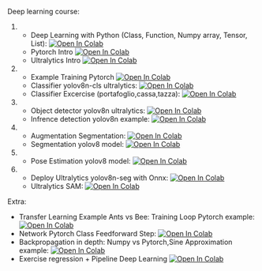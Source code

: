 Deep learning course:

1.
    * Deep Learning with Python (Class, Function, Numpy array, Tensor, List): [![Open In Colab](https://colab.research.google.com/assets/colab-badge.svg)](https://colab.research.google.com/github/manuelrucci7/deep-learning-course/blob/main/colab/Python_Recap.ipynb)
    * Pytorch Intro [![Open In Colab](https://colab.research.google.com/assets/colab-badge.svg)](https://colab.research.google.com/github/manuelrucci7/deep-learning-course/blob/main/colab/Pytorch_Intro.ipynb)
    * Ultralytics Intro [![Open In Colab](https://colab.research.google.com/assets/colab-badge.svg)](https://colab.research.google.com/github/manuelrucci7/deep-learning-course/blob/main/colab/Ultralytics_Intro.ipynb)

2. * Example Training Pytorch  [![Open In Colab](https://colab.research.google.com/assets/colab-badge.svg)](https://colab.research.google.com/github/manuelrucci7/deep-learning-course/blob/main/colab/TrainingPytorch.ipynb)
   * Classifier yolov8n-cls ultralytics: [![Open In Colab](https://colab.research.google.com/assets/colab-badge.svg)](https://colab.research.google.com/github/manuelrucci7/deep-learning-course/blob/main/colab/Ultralytics_Classifier.ipynb)
   * Classifier Excercise (portafoglio,cassa,tazza): [![Open In Colab](https://colab.research.google.com/assets/colab-badge.svg)](https://colab.research.google.com/github/manuelrucci7/deep-learning-course/blob/main/colab/Ultralytics_Classifier_Excercise.ipynb)

3. * Object detector yolov8n ultralytics: [![Open In Colab](https://colab.research.google.com/assets/colab-badge.svg)](https://colab.research.google.com/github/manuelrucci7/deep-learning-course/blob/main/colab/Ultralytics_Detection_Cloud_training.ipynb)
   * Infrence detection yolov8n example: [![Open In Colab](https://colab.research.google.com/assets/colab-badge.svg)](https://colab.research.google.com/github/manuelrucci7/deep-learning-course/blob/main/colab/Ultralytics_inference_detection.ipynb)

4. * Augmentation Segmentation: [![Open In Colab](https://colab.research.google.com/assets/colab-badge.svg)](https://colab.research.google.com/github/manuelrucci7/deep-learning-course/blob/main/colab/Ultralytics_Augmentation_Albumentation_Segmentation.ipynb)
   * Segmentation yolov8 model: [![Open In Colab](https://colab.research.google.com/assets/colab-badge.svg)](https://colab.research.google.com/github/manuelrucci7/deep-learning-course/blob/main/colab/Ultralytics_Custom_Detection_Example_Focus_on_Agumentation.ipynb)
5. * Pose Estimation yolov8 model: [![Open In Colab](https://colab.research.google.com/assets/colab-badge.svg)](https://colab.research.google.com/github/manuelrucci7/deep-learning-course/blob/main/colab/Ultralytics_Pose_detection.ipynb)
6. * Deploy Ultralytics yolov8n-seg with Onnx: [![Open In Colab](https://colab.research.google.com/assets/colab-badge.svg)](https://colab.research.google.com/github/manuelrucci7/deep-learning-course/blob/main/colab/Ultralytics_onnx_inference.ipynb)
   * Ultralytics SAM: [![Open In Colab](https://colab.research.google.com/assets/colab-badge.svg)](https://colab.research.google.com/github/manuelrucci7/deep-learning-course/blob/main/colab/Ultralytics_SegmentAnything.ipynb)

   
Extra:
   * Transfer Learning Example Ants vs Bee: Training Loop Pytorch example: [![Open In Colab](https://colab.research.google.com/assets/colab-badge.svg)](https://colab.research.google.com/github/manuelrucci7/deep-learning-course/blob/main/colab/TransferLearningBeesAnts.ipynb)
   * Network Pytorch Class Feedforward Step: [![Open In Colab](https://colab.research.google.com/assets/colab-badge.svg)](https://colab.research.google.com/github/manuelrucci7/deep-learning-course/blob/main/colab/NeuralNetPytorch.ipynb)
   * Backpropagation in depth: Numpy vs Pytorch,Sine Approximation example: [![Open In Colab](https://colab.research.google.com/assets/colab-badge.svg)](https://colab.research.google.com/github/manuelrucci7/deep-learning-course/blob/main/colab/NN_structure.ipynb)
   * Exercise regression + Pipeline Deep Learning [![Open In Colab](https://colab.research.google.com/assets/colab-badge.svg)](https://colab.research.google.com/github/manuelrucci7/deep-learning-course/blob/main/colab/Regressione.ipynb)


<!--
4. Understand Images, Convolution, DataLoader [![Open In Colab](https://colab.research.google.com/assets/colab-badge.svg)](https://colab.research.google.com/github/visiont3lab/deep-learning-course/blob/main/colab/Understand-Convolution-Dataloader.ipynb) 
Extra: Approfondimento in dettaglio  [![Open In Colab](https://colab.research.google.com/assets/colab-badge.svg)](https://colab.research.google.com/github/visiont3lab/deep-learning-course/blob/main/colab/Convolution.ipynb) 
5. Convolutional Neural Network Covid-19 Mask Classifier  [![Open In Colab](https://colab.research.google.com/assets/colab-badge.svg)](https://colab.research.google.com/github/visiont3lab/deep-learning-course/blob/main/colab/CovidMaskClassifier.ipynb) Convolutional Neural Network Covid-19 Mask Classifier  Class Example [![Open In Colab](https://colab.research.google.com/assets/colab-badge.svg)](https://colab.research.google.com/github/visiont3lab/deep-learning-course/blob/main/colab/ClassificationProblemClass.ipynb)
6. MR 3 ore: Transfer Learning Applied to Classification [![Open In Colab](https://colab.research.google.com/assets/colab-badge.svg)](https://colab.research.google.com/github/visiont3lab/deep-learning-course/blob/main/colab/TransferLearningBeesAnts.ipynb) Transfer Learning Notes [![Open In Colab](https://colab.research.google.com/assets/colab-badge.svg)](https://colab.research.google.com/github/visiont3lab/deep-learning-course/blob/main/colab/TransferLearningNotes.ipynb)
convnext_base transfer learning [![Open In Colab](https://colab.research.google.com/assets/colab-badge.svg)](https://colab.research.google.com/github/visiont3lab/deep-learning-course/blob/main/colab/TransferLearningBeesAntsExampleConvxnet.ipynb)
-->
